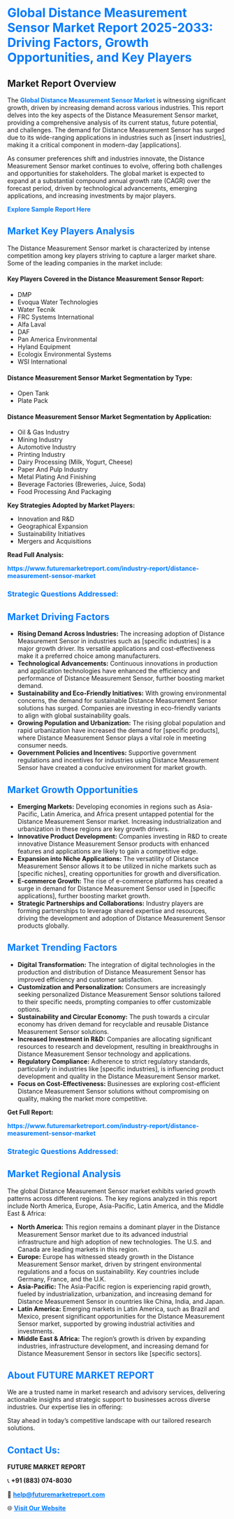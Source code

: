 <h1 style="color: #007BFF;">Global Distance Measurement Sensor Market Report 2025-2033: Driving Factors, Growth Opportunities, and Key Players</h1>

<section id="overview">
<h2>Market Report Overview</h2>
<p>The <a href="https://www.futuremarketreport.com/industry-report/distance-measurement-sensor-market" style="color: #007BFF; text-decoration: none;"><strong>Global Distance Measurement Sensor Market</strong></a> is witnessing significant growth, driven by increasing demand across various industries. This report delves into the key aspects of the Distance Measurement Sensor market, providing a comprehensive analysis of its current status, future potential, and challenges. The demand for Distance Measurement Sensor has surged due to its wide-ranging applications in industries such as [insert industries], making it a critical component in modern-day [applications].</p>
<p>As consumer preferences shift and industries innovate, the Distance Measurement Sensor market continues to evolve, offering both challenges and opportunities for stakeholders. The global market is expected to expand at a substantial compound annual growth rate (CAGR) over the forecast period, driven by technological advancements, emerging applications, and increasing investments by major players.</p>
</section>

<section id="overview">
<p><a href="https://www.futuremarketreport.com/request-sample/reportId=34456" style="color: #007BFF; text-decoration: none;"><strong>Explore Sample Report Here</strong></a></p>
</section>

<section id="key-players">
<h2 style="color: #007BFF;">Market Key Players Analysis</h2>
<p>The Distance Measurement Sensor market is characterized by intense competition among key players striving to capture a larger market share. Some of the leading companies in the market include:</p>
<h4>Key Players Covered in the Distance Measurement Sensor Report:</h4>
<ul><li>DMP</li><li>Evoqua Water Technologies</li><li>Water Tecnik</li><li>FRC Systems International</li><li>Alfa Laval</li><li>DAF</li><li>Pan America Environmental</li><li>Hyland Equipment</li><li>Ecologix Environmental Systems</li><li>WSI International</li></ul>
<h4>Distance Measurement Sensor Market Segmentation by Type:</h4>
<ul><li>Open Tank</li><li>Plate Pack</li></ul>

<h4>Distance Measurement Sensor Market Segmentation by Application:</h4>
<ul><li>Oil &amp; Gas Industry</li><li>Mining Industry</li><li>Automotive Industry</li><li>Printing Industry</li><li>Dairy Processing (Milk, Yogurt, Cheese)</li><li>Paper And Pulp Industry</li><li>Metal Plating And Finishing</li><li>Beverage Factories (Breweries, Juice, Soda)</li><li>Food Processing And Packaging</li></ul>
<p><strong>Key Strategies Adopted by Market Players:</strong></p>
<ul>
<li>Innovation and R&D</li>
<li>Geographical Expansion</li>
<li>Sustainability Initiatives</li>
<li>Mergers and Acquisitions</li>
</ul>
</section>

<section>
<p><strong>Read Full Analysis: </strong></p><a href="https://www.futuremarketreport.com/industry-report/distance-measurement-sensor-market" style="color: #007BFF; text-decoration: none;"><strong>https://www.futuremarketreport.com/industry-report/distance-measurement-sensor-market</strong></a>
<h3 style="color: #007BFF;">Strategic Questions Addressed:</h3>
</section>

<section id="driving-factors">
<h2 style="color: #007BFF;">Market Driving Factors</h2>
<ul>
<li><strong>Rising Demand Across Industries:</strong> The increasing adoption of Distance Measurement Sensor in industries such as [specific industries] is a major growth driver. Its versatile applications and cost-effectiveness make it a preferred choice among manufacturers.</li>
<li><strong>Technological Advancements:</strong> Continuous innovations in production and application technologies have enhanced the efficiency and performance of Distance Measurement Sensor, further boosting market demand.</li>
<li><strong>Sustainability and Eco-Friendly Initiatives:</strong> With growing environmental concerns, the demand for sustainable Distance Measurement Sensor solutions has surged. Companies are investing in eco-friendly variants to align with global sustainability goals.</li>
<li><strong>Growing Population and Urbanization:</strong> The rising global population and rapid urbanization have increased the demand for [specific products], where Distance Measurement Sensor plays a vital role in meeting consumer needs.</li>
<li><strong>Government Policies and Incentives:</strong> Supportive government regulations and incentives for industries using Distance Measurement Sensor have created a conducive environment for market growth.</li>
</ul>
</section>

<section id="growth-opportunities">
<h2 style="color: #007BFF;">Market Growth Opportunities</h2>
<ul>
<li><strong>Emerging Markets:</strong> Developing economies in regions such as Asia-Pacific, Latin America, and Africa present untapped potential for the Distance Measurement Sensor market. Increasing industrialization and urbanization in these regions are key growth drivers.</li>
<li><strong>Innovative Product Development:</strong> Companies investing in R&D to create innovative Distance Measurement Sensor products with enhanced features and applications are likely to gain a competitive edge.</li>
<li><strong>Expansion into Niche Applications:</strong> The versatility of Distance Measurement Sensor allows it to be utilized in niche markets such as [specific niches], creating opportunities for growth and diversification.</li>
<li><strong>E-commerce Growth:</strong> The rise of e-commerce platforms has created a surge in demand for Distance Measurement Sensor used in [specific applications], further boosting market growth.</li>
<li><strong>Strategic Partnerships and Collaborations:</strong> Industry players are forming partnerships to leverage shared expertise and resources, driving the development and adoption of Distance Measurement Sensor products globally.</li>
</ul>
</section>

<section id="trending-factors">
<h2 style="color: #007BFF;">Market Trending Factors</h2>
<ul>
<li><strong>Digital Transformation:</strong> The integration of digital technologies in the production and distribution of Distance Measurement Sensor has improved efficiency and customer satisfaction.</li>
<li><strong>Customization and Personalization:</strong> Consumers are increasingly seeking personalized Distance Measurement Sensor solutions tailored to their specific needs, prompting companies to offer customizable options.</li>
<li><strong>Sustainability and Circular Economy:</strong> The push towards a circular economy has driven demand for recyclable and reusable Distance Measurement Sensor solutions.</li>
<li><strong>Increased Investment in R&D:</strong> Companies are allocating significant resources to research and development, resulting in breakthroughs in Distance Measurement Sensor technology and applications.</li>
<li><strong>Regulatory Compliance:</strong> Adherence to strict regulatory standards, particularly in industries like [specific industries], is influencing product development and quality in the Distance Measurement Sensor market.</li>
<li><strong>Focus on Cost-Effectiveness:</strong> Businesses are exploring cost-efficient Distance Measurement Sensor solutions without compromising on quality, making the market more competitive.</li>
</ul>
</section>

<section>
<p><strong>Get Full Report: </strong></p><a href="https://www.futuremarketreport.com/industry-report/distance-measurement-sensor-market" style="color: #007BFF; text-decoration: none;"><strong>https://www.futuremarketreport.com/industry-report/distance-measurement-sensor-market</strong></a>
<h3 style="color: #007BFF;">Strategic Questions Addressed:</h3>
</section>


<section id="regional-analysis">
<h2 style="color: #007BFF;">Market Regional Analysis</h2>
<p>The global Distance Measurement Sensor market exhibits varied growth patterns across different regions. The key regions analyzed in this report include North America, Europe, Asia-Pacific, Latin America, and the Middle East & Africa:</p>
<ul>
<li><strong>North America:</strong> This region remains a dominant player in the Distance Measurement Sensor market due to its advanced industrial infrastructure and high adoption of new technologies. The U.S. and Canada are leading markets in this region.</li>
<li><strong>Europe:</strong> Europe has witnessed steady growth in the Distance Measurement Sensor market, driven by stringent environmental regulations and a focus on sustainability. Key countries include Germany, France, and the U.K.</li>
<li><strong>Asia-Pacific:</strong> The Asia-Pacific region is experiencing rapid growth, fueled by industrialization, urbanization, and increasing demand for Distance Measurement Sensor in countries like China, India, and Japan.</li>
<li><strong>Latin America:</strong> Emerging markets in Latin America, such as Brazil and Mexico, present significant opportunities for the Distance Measurement Sensor market, supported by growing industrial activities and investments.</li>
<li><strong>Middle East & Africa:</strong> The region’s growth is driven by expanding industries, infrastructure development, and increasing demand for Distance Measurement Sensor in sectors like [specific sectors].</li>
</ul>
</section>

<footer>
<h2 style="color: #007BFF;">About FUTURE MARKET REPORT</h2>
<p>We are a trusted name in market research and advisory services, delivering actionable insights and strategic support to businesses across diverse industries. Our expertise lies in offering:</p>

<p>Stay ahead in today’s competitive landscape with our tailored research solutions.</p>

<h2 style="color: #007BFF;">Contact Us:</h2>
<p><strong>FUTURE MARKET REPORT</strong></p>
<p>📞 <strong>+91 (883) 074-8030</strong></p>
<p>📧 <strong><a href="mailto:help@futuremarketreport.com" style="color: #007BFF;">help@futuremarketreport.com</a></strong></p>
<p>🌐 <strong><a href="https://www.futuremarketreport.com/" style="color: #007BFF;">Visit Our Website</a></strong></p>
</footer>